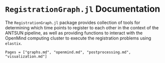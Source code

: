 # `RegistrationGraph.jl` Documentation

The `RegistrationGraph.jl` package provides collection of tools for determining which time points to register to each other in the context of the ANTSUN pipeline, as well as providing functions to interact with the OpenMind computing cluster to execute the registration problems using `elastix`. 

```@contents
Pages = ["graphs.md", "openmind.md", "postprocessing.md", "visualization.md"]
```

